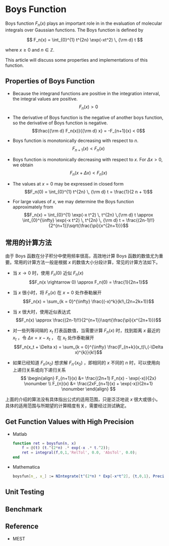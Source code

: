 # Boys Function

Boys function $F_n(x)$ plays an important role in in the evaluation of molecular integrals over Gaussian functions. The Boys function is defined by

$$
F_n(x) = \int_{0}^{1} t^{2n} \exp(-xt^2) \, {\rm d} t
$$

where $x \geq 0$ and $n \in \mathbb{Z}$.

This article will discuss some properties and implementations of this function.


## Properties of Boys Function

* Because the integrand functions are positive in the integration interval, the integral values are positive.
$$F_n(x) > 0$$

* The derivative of Boys function is the negative of another boys function, so the derivative of Boys function is negative.
$$\frac{{\rm d} F_n(x)}{{\rm d} x} = -F_{n+1}(x) < 0$$

* Boys function is monotonically decreasing with respect to $n$.
$$F_{n+1}(x) < F_n(x)$$

* Boys function is monotonically decreasing with respect to $x$. For $\Delta x > 0$, we obtain
$$F_n(x + \Delta x) < F_n(x)$$

* The values at $x = 0$ may be expressed in closed form 
$$F_n(0) = \int_{0}^{1} t^{2n} \, {\rm d} t = \frac{1}{2 n + 1}$$

* For large values of $x$, we may determine the Boys function approximately from
$$F_n(x) = \int_{0}^{1} \exp(-x t^2) \, t^{2n} \,{\rm d} t \approx \int_{0}^{\infty} \exp(-x t^2) \, t^{2n} \, {\rm d} t = \frac{(2n-1)!!}{2^{n+1}}\sqrt{\frac{\pi}{x^{2n+1}}}$$


## 常用的计算方法
由于 Boys 函数在分子积分中使用频率很高，高效地计算 Boys 函数的数值尤为重要。常用的计算方法一般是根据 $x$ 的数值大小分段计算，常见的计算方法如下。

* 当 $x \rightarrow 0$ 时，使用 $F_n(0)$ 近似 $F_n(x)$
$$F_n(x \rightarrow 0) \approx F_n(0) = \frac{1}{2n+1}$$

* 当 $x$ 很小时，将 $F_n(x)$ 在 $x = 0$ 处作泰勒展开
$$F_n(x) = \sum_{k = 0}^{\infty} \frac{(-x)^k}{k!\,(2n+2k+1)}$$

* 当 $x$ 很大时，使用近似表达式
$$F_n(x) \approx  \frac{(2n-1)!!}{2^{n+1}}\sqrt{\frac{\pi}{x^{2n+1}}}$$

* 对一些列等间隔的 $x_t$ 打表函数值，当需要计算 $F_n(x)$ 时，找到距离 $x$ 最近的 $x_t$ ，令 $\Delta x = x - x_t$ ， 在 $x_t$ 处作泰勒展开
$$F_n(x_t + \Delta x) = \sum_{k = 0}^{\infty} \frac{F_{n+k}(x_t)\,(-\Delta x)^{k}}{k!}$$

* 如果已经知道 $F_n(x_0)$ 想求解 $F_{n'}(x_0)$ ，即相同的 $x$ 不同的 $n$ 时，可以使用向上递归关系或向下递归关系
$$
\begin{align}
F_{n+1}(x) &= \frac{(2n+1) F_n(x) - \exp(-x)}{2x} \nonumber \\
F_{n}(x) &= \frac{2xF_{n+1}(x) + \exp(-x)}{2n+1} \nonumber
\end{align}
$$

上面的介绍的算法没有具体指出公式的适用范围，只是泛泛地说 $x$ 很大或很小。具体的适用范围与所期望的计算精度有关，需要经过测试确定。


## Get Function Values with High Precision

* Matlab
    ```matlab
    function ret = boysfun(n, x)
        f = @(t) (t.^(2*n) .* exp(-x .* t.^2));
        ret = integral(f,0,1,'RelTol', 0.0, 'AbsTol', 0.0);
    end
    ```

* Mathematica
    ```mathematica
    boysfun[n_, x_] := NIntegrate[t^(2*n) * Exp[-x*t^2], {t,0,1}, PrecisionGoal -> 14];
    ```




## Unit Testing






## Benchmark









## Reference

* MEST

